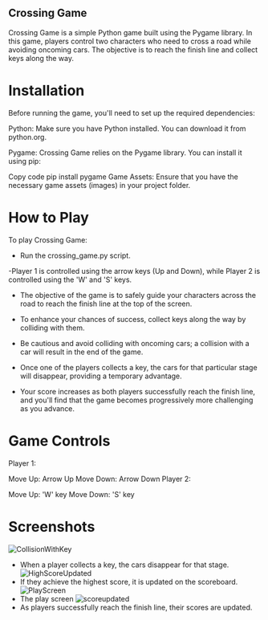 
## Crossing Game
Crossing Game is a simple Python game built using the Pygame library. In this game, players control two characters who need to cross a road while avoiding oncoming cars. The objective is to reach the finish line and collect keys along the way.

# Installation
Before running the game, you'll need to set up the required dependencies:

Python: Make sure you have Python installed. You can download it from python.org.

Pygame: Crossing Game relies on the Pygame library. You can install it using pip:

Copy code
pip install pygame
Game Assets: Ensure that you have the necessary game assets (images) in your project folder.

# How to Play
To play Crossing Game:

- Run the crossing_game.py script.

-Player 1 is controlled using the arrow keys (Up and Down), while Player 2 is controlled using the 'W' and 'S' keys.

- The objective of the game is to safely guide your characters across the road to reach the finish line at the top of the screen.

- To enhance your chances of success, collect keys along the way by colliding with them.

- Be cautious and avoid colliding with oncoming cars; a collision with a car will result in the end of the game.

- Once one of the players collects a key, the cars for that particular stage will disappear, providing a temporary advantage.

- Your score increases as both players successfully reach the finish line, and you'll find that the game becomes progressively more challenging as you advance.

# Game Controls
Player 1:

Move Up: Arrow Up
Move Down: Arrow Down
Player 2:

Move Up: 'W' key
Move Down: 'S' key

# Screenshots

![CollisionWithKey](https://github.com/doh6077/CrossingGame/assets/134092191/7159bfb3-6bc2-4eee-acf0-2f999aa3f843)
- When a player collects a key, the cars disappear for that stage.
![HighScoreUpdated](https://github.com/doh6077/CrossingGame/assets/134092191/26508508-39df-49f9-9eca-1f62310b31f9)
- If they achieve the highest score, it is updated on the scoreboard.
![PlayScreen](https://github.com/doh6077/CrossingGame/assets/134092191/985d62bd-258a-4406-a61a-66c8f13a185b)
- The play screen 
![scoreupdated](https://github.com/doh6077/CrossingGame/assets/134092191/0b8e0493-4674-4cd9-90d2-f00e55cfe769)
- As players successfully reach the finish line, their scores are updated.

